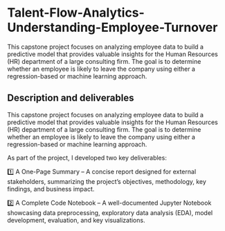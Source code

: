 # Talent-Flow-Analytics-Understanding-Employee-Turnover
This capstone project focuses on analyzing employee data to build a predictive model that provides valuable insights for the Human Resources (HR) department of a large consulting firm. The goal is to determine whether an employee is likely to leave the company using either a regression-based or machine learning approach.


## Description and deliverables
This capstone project focuses on analyzing employee data to build a predictive model that provides valuable insights for the Human Resources (HR) department of a large consulting firm. The goal is to determine whether an employee is likely to leave the company using either a regression-based or machine learning approach.

As part of the project, I developed two key deliverables:

1️⃣ A One-Page Summary – A concise report designed for external stakeholders, summarizing the project’s objectives, methodology, key findings, and business impact.

2️⃣ A Complete Code Notebook – A well-documented Jupyter Notebook showcasing data preprocessing, exploratory data analysis (EDA), model development, evaluation, and key visualizations.
